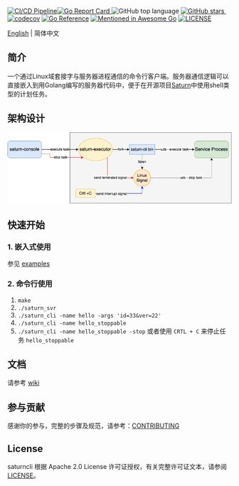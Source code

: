 [![CI/CD Pipeline](https://github.com/Kingson4Wu/saturncli/actions/workflows/go.yml/badge.svg)](https://github.com/Kingson4Wu/saturncli/actions/workflows/go.yml)[![Go Report Card](https://goreportcard.com/badge/github.com/kingson4wu/saturncli)&nbsp;](https://goreportcard.com/report/github.com/kingson4wu/saturncli)![GitHub top language](https://img.shields.io/github/languages/top/kingson4wu/saturncli)&nbsp;[![GitHub stars](https://img.shields.io/github/stars/kingson4wu/saturncli)&nbsp;](https://github.com/kingson4wu/saturncli/stargazers)[![codecov](https://codecov.io/gh/kingson4wu/saturncli/branch/main/graph/badge.svg)](https://codecov.io/gh/kingson4wu/saturncli) [![Go Reference](https://pkg.go.dev/badge/github.com/kingson4wu/saturncli.svg)](https://pkg.go.dev/github.com/kingson4wu/saturncli) [![Mentioned in Awesome Go](https://awesome.re/mentioned-badge.svg)](https://github.com/avelino/awesome-go#database) [![LICENSE](https://img.shields.io/github/license/kingson4wu/saturncli.svg?style=flat-square)](https://github.com/kingson4wu/saturncli/blob/main/LICENSE)

[English](https://github.com/kingson4wu/saturncli#saturncli) | 简体中文

## 简介

一个通过Linux域套接字与服务器进程通信的命令行客户端。服务器通信逻辑可以直接嵌入到用Golang编写的服务器代码中，便于在开源项目[Saturn](https://github.com/vipshop/Saturn)中使用shell类型的计划任务。

## 架构设计

![架构设计图](https://github.com/kingson4wu/saturncli/blob/main/resource/img/design-overview-saturn-cli-go.png)

## 快速开始

### 1. 嵌入式使用
参见 [examples](https://github.com/kingson4wu/saturncli/tree/main/examples)

### 2. 命令行使用
1. `make`
2. `./saturn_svr`
3. `./saturn_cli -name hello -args 'id=33&ver=22'`
4. `./saturn_cli -name hello_stoppable`
5. `./saturn_cli -name hello_stoppable -stop` 或者使用 `CRTL + C` 来停止任务 `hello_stoppable`

## 文档

请参考 [wiki](https://github.com/kingson4wu/saturncli/wiki)

## 参与贡献

感谢你的参与，完整的步骤及规范，请参考：[CONTRIBUTING](https://github.com/kingson4wu/saturncli/blob/main/CONTRIBUTING.md)

## License

saturncli 根据 Apache 2.0 License 许可证授权，有关完整许可证文本，请参阅 [LICENSE](https://github.com/kingson4wu/saturncli/blob/main/LICENSE)。